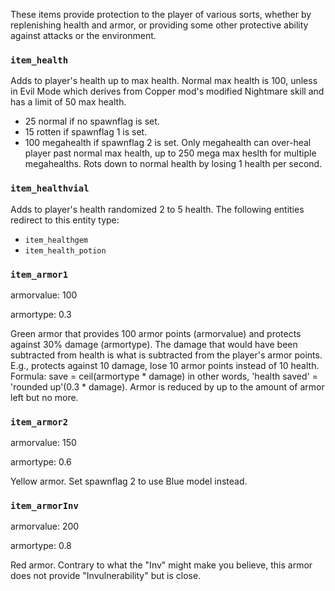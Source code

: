 
These items provide protection to the player of various sorts, whether by replenishing health and armor, or providing some other protective ability against attacks or the environment.

### `item_health`
Adds to player's health up to max health.  Normal max health is 100, unless in Evil Mode which derives from Copper mod's modified Nightmare skill and has a limit of 50 max health.
* 25 normal if no spawnflag is set.
* 15 rotten if spawnflag 1 is set.
* 100 megahealth if spawnflag 2 is set.  Only megahealth can over-heal player past normal max health, up to 250 mega max heslth for multiple megahealths.  Rots down to normal health by losing 1 health per second.


### `item_healthvial`
Adds to player's health randomized 2 to 5 health.
The following entities redirect to this entity type:
* `item_healthgem`
* `item_health_potion`


### `item_armor1`
armorvalue: 100

armortype: 0.3

Green armor that provides 100 armor points (armorvalue) and protects against 30% damage (armortype).  The damage that would have been subtracted from health is what is subtracted from the player's armor points.  E.g., protects against 10 damage, lose 10 armor points instead of 10 health.  Formula: save = ceil(armortype * damage) in other words, 'health saved' = 'rounded up'(0.3 * damage).  Armor is reduced by up to the amount of armor left but no more.


### `item_armor2`
armorvalue: 150

armortype: 0.6

Yellow armor.  Set spawnflag 2 to use Blue model instead.


### `item_armorInv`
armorvalue: 200

armortype: 0.8

Red armor.  Contrary to what the "Inv" might make you believe, this armor does not provide "Invulnerability" but is close.